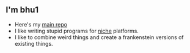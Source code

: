 ## I'm bhu1
- Here's my [main repo](https://github.com/bhu1-103/swiss-army-katana)
- I like writing stupid programs for [niche](https://github.com/bhu1-103/homebrew) platforms.
- I like to combine weird things and create a frankenstein versions of existing things.
